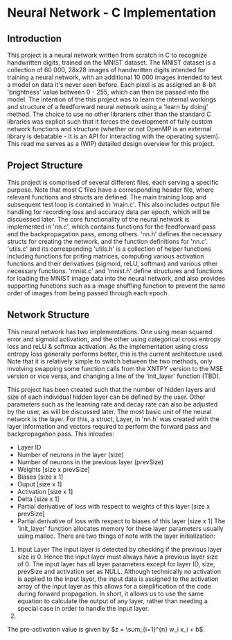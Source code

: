 # Neural Network - C Implementation
## Introduction
This project is a neural network written from scratch in C to recognize handwritten digits, trained on the MNIST dataset. The MNIST dataset is a collection of 60 000, 28x28 images of handwritten digits intended for training a neural network, with an additional 10 000 images intended to test a model on data it's never seen before. Each pixel is as assigned an 8-bit 'brightness' value between 0 - 255, which can then be passed into the model. The intention of the this project was to learn the internal workings and structure of a feedforward neural network using a 'learn by doing' method. The choice to use no other librariers other than the standard C libraries was explicit such that it forces the development of fully custom network functions and structure (whether or not OpenMP is an external library is debatable - It is an API for interacting with the operating system). This read me serves as a (WIP) detailed design overview for this project. 

## Project Structure
This project is comprised of several different files, each serving a specific purpose. Note that most C files have a corresponding header file, where relevant functions and structs are defined. The main training loop and subsequent test loop is contained in 'main.c'. This also includes output file handling for recording loss and accuracy data per epoch, which will be discuessed later. The core functionality of the neural network is implemented in 'nn.c', which contains functions for the feedforward pass and the backpropagation pass, among others. 'nn.h' defines the necessary structs for creating the network, and the function definitions for 'nn.c'. 'utils.c' and its corresponding 'utils.h' is a collection of helper functions including functions for priting matrices, computing various activation functions and their derivatives (sigmoid, reLU, softmax) and various other necessary functions. 'mnist.c' and 'mnist.h' define structures and functions for loading the MNIST image data into the neural network, and also provides supporting functions such as a image shuffling function to prevent the same order of images from being passed through each epoch.

## Network Structure
This neural network has two implementations. One using mean squared error and sigmoid activation, and the other using categorical cross entropy loss and reLU & softmax activation. As the implementation using cross entropy loss generally performs better, this is the current architecture used. Note that it is relatively simple to switch between the two methods, only involving swapping some function calls from the XNTPY version to the MSE version or vice versa, and changing a line of the 'init_layer' function (TBD).

This project has been created such that the number of hidden layers and size of each individual hidden layer can be defined by the user. Other parameters such as the learning rate and decay rate can also be adjusted by the user, as will be discussed later. The most basic unit of the neural network is the layer. For this, a struct, Layer, in 'nn.h' was created with the layer information and vectors required to perform the forward pass and backpropagation pass. This inlcudes:
- Layer ID
- Number of neurons in the layer (size)
- Number of neurons in the previous layer (prevSize)
- Weights [size x prevSize]
- Biases [size x 1]
- Ouput [size x 1]
- Activation [size x 1]
- Delta [size x 1]
- Partial derivative of loss with respect to weights of this layer [size x prevSize]
- Partial derivative of loss with respect to biases of this layer [size x 1] 
The 'init_layer' function allocates memory for these layer parameters usually using malloc. There are two things of note with the layer initialization: 
1. Input Layer 
The input layer is detected by checking if the previous layer size is 0. Hence the input layer must always have a previous layer size of 0. The input layer has all layer parameters except for layer ID, size, prevSize and activation set as NULL. Although technically no activation is applied to the input layer, the input data is assigned to the activation array of the input layer as this allows for a simplification of the code during forward propagation. In short, it allows us to use the same equation to calculate the output of any layer, rather than needing a special case in order to handle the input layer.
2. 




The pre-activation value is given by $z = \sum_{i=1}^{n} w_i x_i + b$.

